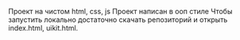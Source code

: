 Проект на чистом html, css, js
Проект написан в ооп стиле
Чтобы запустить локально достаточно скачать репозиторий и открыть index.html, uikit.html.
